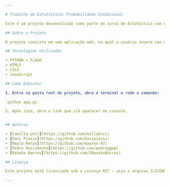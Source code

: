 ```yaml
---

# Trabalho de Estatística: Probabilidade Condicional

Este é um projeto desenvolvido como parte do curso de Estatística com o objetivo de colocar em prática nossos conhecimentos de probabilidade condicional através da recomendação de categorias baseadas em dados históricos de outras compras.

## Sobre o Projeto

O projeto consiste em uma aplicação web, na qual o usuário insere seu carrinho e recebe recomendações das possíveis categorias que pode levar.

## Tecnologias Utilizadas

- PYTHON + FLASK
- HTML5
- CSS3
- JavaScript

## Como Executar

1. Entre na pasta root do projeto, abra o terminal e rode o comando:

`python app.py`

2. Após isso, abra o link que irá aparecer no console.


## Autores

- [Camilla Ucci](https://github.com/millaUcci)
- [Davi Piassi](https://github.com/davipiassi)
- [Mayla Renze](https://github.com/mayren-07)
- [Pedro Nascimento](https://github.com/pedroggwp)
- [Renato Barros](https://github.com/IRenatoBarros)

## Licença

Este projeto está licenciado sob a Licença MIT - veja o arquivo [LICENSE](LICENSE) para mais detalhes.

---
```

